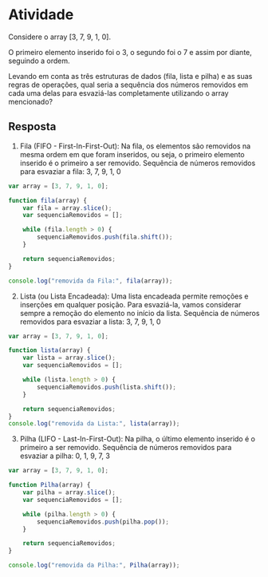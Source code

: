 # Atividade

Considere o array [3, 7, 9, 1, 0].

O primeiro elemento inserido foi o 3, o segundo foi o 7 e assim por diante, seguindo a ordem.

Levando em conta as três estruturas de dados (fila, lista e pilha) e as suas regras de operações, qual seria a sequência dos números removidos em cada uma delas para esvaziá-las completamente utilizando o array mencionado?

## Resposta

1. Fila (FIFO - First-In-First-Out):
Na fila, os elementos são removidos na mesma ordem em que foram inseridos, ou seja, o primeiro elemento inserido é o primeiro a ser removido.
Sequência de números removidos para esvaziar a fila:
3, 7, 9, 1, 0

``` javascript
var array = [3, 7, 9, 1, 0];

function fila(array) {
    var fila = array.slice();
    var sequenciaRemovidos = [];

    while (fila.length > 0) {
        sequenciaRemovidos.push(fila.shift());
    }

    return sequenciaRemovidos;
}

console.log("removida da Fila:", fila(array));

```

2. Lista (ou Lista Encadeada):
Uma lista encadeada permite remoções e inserções em qualquer posição. Para esvaziá-la, vamos considerar sempre a remoção do elemento no início da lista.
Sequência de números removidos para esvaziar a lista:
3, 7, 9, 1, 0

``` javascript
var array = [3, 7, 9, 1, 0];

function lista(array) {
    var lista = array.slice();
    var sequenciaRemovidos = [];

    while (lista.length > 0) {
        sequenciaRemovidos.push(lista.shift());
    }

    return sequenciaRemovidos;
}
console.log("removida da Lista:", lista(array));


```

3. Pilha (LIFO - Last-In-First-Out):
Na pilha, o último elemento inserido é o primeiro a ser removido.
Sequência de números removidos para esvaziar a pilha:
0, 1, 9, 7, 3

``` javascript
var array = [3, 7, 9, 1, 0];

function Pilha(array) {
    var pilha = array.slice();
    var sequenciaRemovidos = [];

    while (pilha.length > 0) {
        sequenciaRemovidos.push(pilha.pop());
    }

    return sequenciaRemovidos;
}

console.log("removida da Pilha:", Pilha(array));
```
